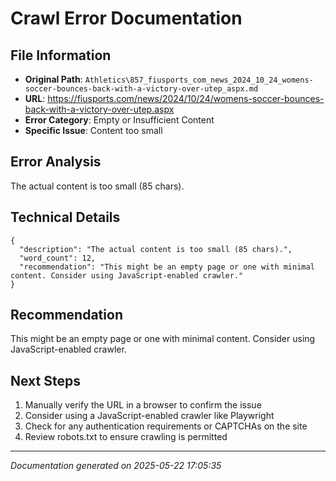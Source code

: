 # Crawl Error Documentation

## File Information
- **Original Path**: `Athletics\857_fiusports_com_news_2024_10_24_womens-soccer-bounces-back-with-a-victory-over-utep_aspx.md`
- **URL**: https://fiusports.com/news/2024/10/24/womens-soccer-bounces-back-with-a-victory-over-utep.aspx
- **Error Category**: Empty or Insufficient Content
- **Specific Issue**: Content too small

## Error Analysis
The actual content is too small (85 chars).

## Technical Details
```
{
  "description": "The actual content is too small (85 chars).",
  "word_count": 12,
  "recommendation": "This might be an empty page or one with minimal content. Consider using JavaScript-enabled crawler."
}
```

## Recommendation
This might be an empty page or one with minimal content. Consider using JavaScript-enabled crawler.

## Next Steps
1. Manually verify the URL in a browser to confirm the issue
2. Consider using a JavaScript-enabled crawler like Playwright
3. Check for any authentication requirements or CAPTCHAs on the site
4. Review robots.txt to ensure crawling is permitted

---
*Documentation generated on 2025-05-22 17:05:35*
